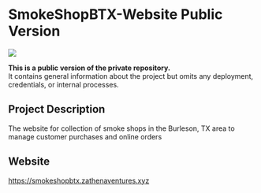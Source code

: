 # SmokeShopBTX-Website Public Version

![](https://avatars.githubusercontent.com/u/125342283?s=400&v=4)

**This is a public version of the private repository.**  
It contains general information about the project but omits any deployment, credentials, or internal processes.

## Project Description
The website for collection of smoke shops in the Burleson, TX area to manage customer purchases and online orders

## Website
https://smokeshopbtx.zathenaventures.xyz

